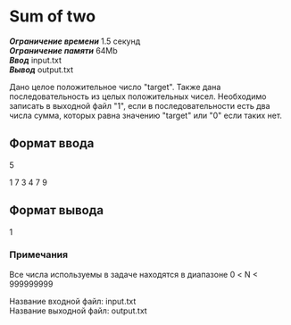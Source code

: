 # Sum of two

***Ограничение времени***	1.5 секунд    
***Ограничение памяти***	64Mb    
***Ввод***	input.txt    
***Вывод***	output.txt  

Дано целое положительное число "target". Также дана последовательность из целых положительных чисел. Необходимо записать в выходной файл "1", если в последовательности есть два числа сумма, которых равна значению "target" или "0" если таких нет.
 


## Формат ввода
5  

1 7 3 4 7 9

## Формат вывода
1

### Примечания
Все числа используемы в задаче находятся в диапазоне 0 < N < 999999999

Название входной файл: input.txt  
Название выходной файл: output.txt

